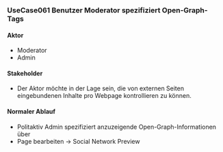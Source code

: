 
### UseCase061 Benutzer Moderator spezifiziert Open-Graph-Tags


#### Aktor
 * Moderator
 * Admin


#### Stakeholder
 * Der Aktor möchte in der Lage sein, die von externen Seiten eingebundenen Inhalte pro Webpage kontrollieren zu können.



#### Normaler Ablauf
 * Politaktiv Admin spezifiziert anzuzeigende Open-Graph-Informationen über 
  * Page bearbeiten -> Social Network Preview
